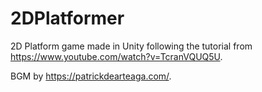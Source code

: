 # 2DPlatformer

2D Platform game made in Unity following the tutorial from https://www.youtube.com/watch?v=TcranVQUQ5U.

BGM by https://patrickdearteaga.com/.
